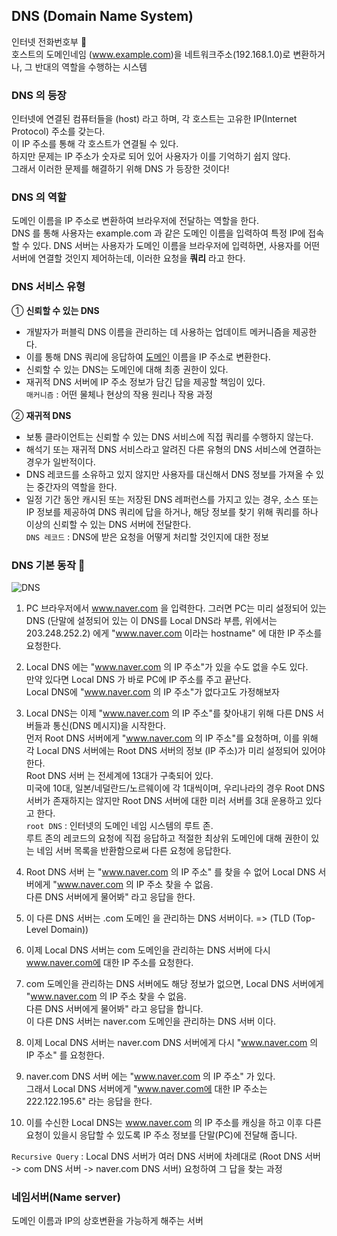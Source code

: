 ## DNS (Domain Name System)
인터넷 전화번호부 📇   
호스트의 도메인네임 (www.example.com)을 네트워크주소(192.168.1.0)로 변환하거나, 그 반대의 역할을 수행하는 시스템

### DNS 의 등장
인터넷에 연결된 컴퓨터들을 (host) 라고 하며, 각 호스트는 고유한 IP(Internet Protocol) 주소를 갖는다.    
이 IP 주소를 통해 각 호스트가 연결될 수 있다.    
하지만 문제는 IP 주소가 숫자로 되어 있어 사용자가 이를 기억하기 쉽지 않다.     
그래서 이러한 문제를 해결하기 위해 DNS 가 등장한 것이다!

### DNS 의 역할
도메인 이름을 IP 주소로 변환하여 브라우저에 전달하는 역할을 한다.   
DNS 를 통해 사용자는 example.com 과 같은 도메인 이름을 입력하여 특정 IP에 접속할 수 있다. 
DNS 서버는 사용자가 도메인 이름을 브라우저에 입력하면, 사용자를 어떤 서버에 연결할 것인지 제어하는데, 이러한 요청을 **쿼리** 라고 한다.

### DNS 서비스 유형 
① **신뢰할 수 있는 DNS**
- 개발자가 퍼블릭 DNS 이름을 관리하는 데 사용하는 업데이트 메커니즘을 제공한다.
- 이를 통해 DNS 쿼리에 응답하여 [도메인](./domain.md) 이름을 IP 주소로 변환한다.
- 신뢰할 수 있는 DNS는 도메인에 대해 최종 권한이 있다.
- 재귀적 DNS 서버에 IP 주소 정보가 담긴 답을 제공할 책임이 있다.    
``` 매커니즘 ``` : 어떤 물체나 현상의 작용 원리나 작용 과정   

② **재귀적 DNS**
- 보통 클라이언트는 신뢰할 수 있는 DNS 서비스에 직접 쿼리를 수행하지 않는다.
- 해석기 또는 재귀적 DNS 서비스라고 알려진 다른 유형의 DNS 서비스에 연결하는 경우가 일반적이다.
- DNS 레코드를 소유하고 있지 않지만 사용자를 대신해서 DNS 정보를 가져올 수 있는 중간자의 역할을 한다.
- 일정 기간 동안 캐시된 또는 저장된 DNS 레퍼런스를 가지고 있는 경우, 소스 또는 IP 정보를 제공하여 DNS 쿼리에 답을 하거나, 해당 정보를 찾기 위해 쿼리를 하나 이상의 신뢰할 수 있는 DNS 서버에 전달한다.     
```DNS 레코드``` : DNS에 받은 요청을 어떻게 처리할 것인지에 대한 정보

### DNS 기본 동작 🧨 
![DNS](https://media.vlpt.us/images/doomchit_3/post/77b59702-69d4-433a-81bc-52d93aa75e83/Netmanias.2011.12.12-DNS_Basic.gif)      
1. PC 브라우저에서 www.naver.com 을 입력한다. 그러면 PC는 미리 설정되어 있는 DNS (단말에 설정되어 있는 이 DNS를 Local DNS라 부름, 위에서는 203.248.252.2) 에게 "www.naver.com 이라는 hostname" 에 대한 IP 주소를 요청한다.

2. Local DNS 에는 "www.naver.com 의 IP 주소"가 있을 수도 없을 수도 있다.    
 만약 있다면 Local DNS 가 바로 PC에 IP 주소를 주고 끝난다.      
Local DNS에 "www.naver.com 의 IP 주소"가 없다고도 가정해보자

3. Local DNS는 이제 "www.naver.com 의 IP 주소"를 찾아내기 위해 다른 DNS 서버들과 통신(DNS 메시지)을 시작한다.     
먼저 Root DNS 서버에게 "www.naver.com 의 IP 주소"를 요청하며, 이를 위해 각 Local DNS 서버에는 Root DNS 서버의 정보 (IP 주소)가 미리 설정되어 있어야 한다.     
Root DNS 서버 는 전세계에 13대가 구축되어 있다.     
미국에 10대, 일본/네덜란드/노르웨이에 각 1대씩이며, 우리나라의 경우 Root DNS 서버가 존재하지는 않지만 Root DNS 서버에 대한 미러 서버를 3대 운용하고 있다고 한다.   
```root DNS``` : 인터넷의 도메인 네임 시스템의 루트 존.   
 루트 존의 레코드의 요청에 직접 응답하고 적절한 최상위 도메인에 대해 권한이 있는 네임 서버 목록을 반환함으로써 다른 요청에 응답한다. 

 4. Root DNS 서버 는 "www.naver.com 의 IP 주소" 를 찾을 수 없어 Local DNS 서버에게 "www.naver.com 의 IP 주소 찾을 수 없음.    
  다른 DNS 서버에게 물어봐" 라고 응답을 한다.    

5. 이 다른 DNS 서버는 .com 도메인 을 관리하는 DNS 서버이다. => (TLD (Top-Level Domain))   

6. 이제 Local DNS 서버는 com 도메인을 관리하는 DNS 서버에 다시 www.naver.com에 대한 IP 주소를 요청한다.  

7. com 도메인을 관리하는 DNS 서버에도 해당 정보가 없으면, Local DNS 서버에게 "www.naver.com 의 IP 주소 찾을 수 없음.      
다른 DNS 서버에게 물어봐" 라고 응답을 합니다.     
이 다른 DNS 서버는 naver.com 도메인을 관리하는 DNS 서버 이다.    

8. 이제 Local DNS 서버는 naver.com DNS 서버에게 다시 "www.naver.com 의 IP 주소" 를 요청한다.   

9. naver.com DNS 서버 에는 "www.naver.com 의 IP 주소" 가 있다.     
 그래서 Local DNS 서버에게 "www.naver.com에 대한 IP 주소는 222.122.195.6" 라는 응답을 한다.    

10. 이를 수신한 Local DNS는 www.naver.com 의 IP 주소를 캐싱을 하고 이후 다른 요청이 있을시 응답할 수 있도록 IP 주소 정보를 단말(PC)에 전달해 줍니다.       

``` Recursive Query ``` : Local DNS 서버가 여러 DNS 서버에 차례대로 (Root DNS 서버 -> com DNS 서버 -> naver.com DNS 서버) 요청하여 그 답을 찾는 과정

### 네임서버(Name server)
도메인 이름과 IP의 상호변환을 가능하게 해주는 서버

